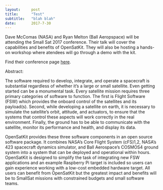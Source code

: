 ```yaml
---
layout:     post
title:      "Test"
subtitle:   "blah blah"
date:       2017-7-30
---
```


Dave McComas (NASA) and Ryan Melton (Ball Aeropspace) will be attending the Small Sat 2017 conference. Their talk will cover the capabilities and benefits of OpenSatKit. They will also be hosting a hands-on workshop where atendees will go through a demo with the kit.

Find their conference page <a href="http://digitalcommons.usu.edu/smallsat/2017/all2017/69/">here</a>.

Abstract:
>
The software required to develop, integrate, and operate a spacecraft is substantial regardless of whether it’s a large or small satellite. Even getting started can be a monumental task. Every satellite mission requires three primary categories of software to function. The first is Flight Software (FSW) which provides the onboard control of the satellites and its payload(s). Second, while developing a satellite on earth, it is necessary to simulate the satellite’s orbit, attitude, and actuators, to ensure that the systems that control these aspects will work correctly in the real environment. Finally, the ground has to be able to communicate with the satellite, monitor its performance and health, and display its data.
>
OpenSatKit provides these three software components in an open source software package. It combines NASA’s Core Flight System (cFS)1,2, NASA’s 423 spacecraft dynamics simulator, and Ball Aerospace’s COSMOS4 ground system into a system that can be deployed and operational within hours. OpenSatKit is designed to simplify the task of integrating new FSW applications and an example Raspberry Pi target is included so users can gain experience working with a low-cost embedded hardware target. All users can benefit from OpenSatKit but the greatest impact and benefits will be to SmallSat missions with constrained budgets and small software teams.